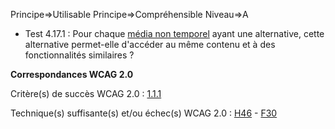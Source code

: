 Principe=>Utilisable
Principe=>Compréhensible
Niveau=>A

*   Test 4.17.1 : Pour chaque [média non temporel](#mdia-non-temporel) ayant une alternative, cette alternative permet-elle d'accéder au même contenu et à des fonctionnalités similaires ?

**Correspondances WCAG 2.0**

Critère(s) de succès WCAG 2.0 : [1.1.1](http://www.w3.org/Translations/WCAG20-fr/#text-equiv-all)

Technique(s) suffisante(s) et/ou échec(s) WCAG 2.0 : [H46](http://www.w3.org/TR/WCAG-TECHS/H46.html) - [F30](http://www.w3.org/TR/WCAG-TECHS/F30.html)
